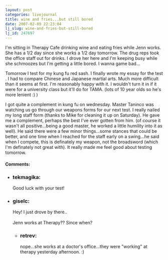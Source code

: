 ```yaml
---
layout: post
categories: livejournal
title: wine and fries...but still bored
date: 2007-02-09 22:23:04
lj_slug: wine-and-fries-but-still-bored
lj_id: 247697
---
```

I'm sitting in Therapy Cafe drinking wine and eating fries while Jenn works. She has a 1/2 day since she works a 1/2 day tomorrow. The drug reps took the office staff out for drinks. I drove her here and I'm keeping busy while she schmoozes but I'm getting a little bored. I wanna game bad...  



Tomorrow I test for my kung fu red sash. I finally wrote my essay for the test . I had to compare Chinese and Japanese martial arts. Much more difficult than it seems at first. I'm reasonably happy with it. I wouldn't turn it in if it were for a university class but it'll do for TAMA. (lots of 10 year olds so he's more lenient :) )  



I got quite a complement in kung fu on wednesday. Master Taninco was watching us go through our weapons forms for our next test. I really nailed my long staff form (thanks to Mike for cleaning it up on Saturday). He gave me a complement, perhaps the best I've ever gotten from him. (of course it wasn't all positive...being a good master, he worked a little humility into it as well). He said there were a few minor things...some stances that could be better, and one time when I reached for the staff early on a swing...he said when I compete, this is definately my weapon, not the broadsword (which I'm definately not great with). It really made me feel good about testing tomorrow.


<div id="comments"><h4>Comments:</h4><div class="lj-comments"><ul>
<li><h3>tekmagika: </h3>
<a id="comment-745"></a>
<p>Good luck with your test!</p>
</li>
<li><h3>giselc: </h3>
<a id="comment-746"></a>
<p>Hey! I just drove by there.. <br>
<br>
Jenn works at Therapy?? Since when?</p>
<ul>
<li><h3>retrev: </h3>
<a id="comment-747"></a>
<p>nope...she works at a doctor's office...they were "working" at therapy yesterday afternoon. :)</p>
</li>
</ul>
</li>
</ul></div></div>
